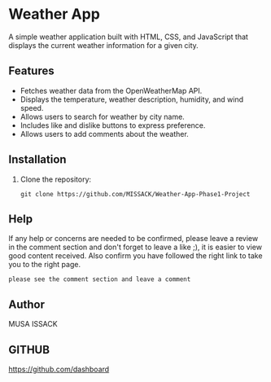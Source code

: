 # Weather App

A simple weather application built with HTML, CSS, and JavaScript that displays the current weather information for a given city.

## Features

- Fetches weather data from the OpenWeatherMap API.
- Displays the temperature, weather description, humidity, and wind speed.
- Allows users to search for weather by city name.
- Includes like and dislike buttons to express preference.
- Allows users to add comments about the weather.

## Installation

1. Clone the repository:
   ```shell
   git clone https://github.com/MISSACK/Weather-App-Phase1-Project

## Help
If any help or concerns are needed to be confirmed, please leave a review in the comment section and don't forget to leave a like ;), it is easier to view good content received. Also confirm you have followed the right link to take you to the right page.

```shell
please see the comment section and leave a comment 
```

## Author
MUSA ISSACK

## GITHUB
https://github.com/dashboard
